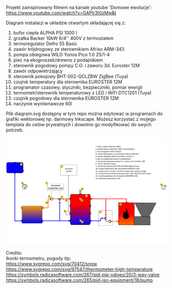 Projekt zainspirowany filmem na kanale youtube 'Domowe ewolucje':
https://www.youtube.com/watch?v=GAPlr3t0zMw&t


Diagram instalacji w układzie otwartym składającej się z: 
1. bufor ciepła ALPHA PSI 1000 l
2. grzałka Backer 10kW 6/4'' 400V z termostatem
3. termoregulator Defro 55 Basic
4. zawór trójdrogowy ze sterownikiem Afriso ARM-343 
5. pompa obiegowa WILO Yonos Pico 1.0 25/1-4 
6. piec na ekogroszek/drewno z podajnikiem
7. sterownik pogodowy pompy C.O. i zaworu 3d. Euroster 12M 
8. zawór odpowietrzający
9. sterownik pokojowy BHT-002-GCLZBW ZigBee (Tuya)
10. czujnik temperatury dla sterownika EUROSTER 12M
11. programator czasowy, styczniki, bezpieczniki, pomiar energii
12. termometr/sterownik temperaturowy z LED i WiFi DTC1201 (Tuya)
13. czujnik pogodowy dla sterownika EUROSTER 12M
14. naczynie wyrównawcze 60l


Plik diagram.svg dostępny w tym repo można edytować w programach do grafiki wektorowej np. darmowy Inkscape.
Możesz korzystać z mojego templata do celów prywatnych i dowolnie go modyfikować do swych potrzeb.

![preview](./preview.png)


Credits:\
Ikonki termometru, pogody itp:\
https://www.svgrepo.com/svg/70412/snow \
https://www.svgrepo.com/svg/97547/thermometer-high-temperature \
https://symbols.radicasoftware.com/267/pid-pip-valves/20/3-way-valve \
https://symbols.radicasoftware.com/265/pid-iso-equipment/18/pump 
